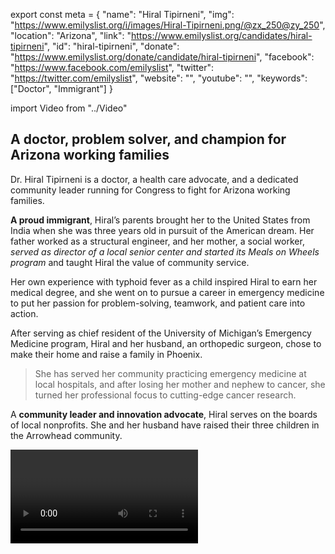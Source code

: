 export const meta = {
  "name": "Hiral Tipirneni",
  "img": "https://www.emilyslist.org/i/images/Hiral-Tipirneni.png/@zx_250@zy_250",
  "location": "Arizona",
  "link": "https://www.emilyslist.org/candidates/hiral-tipirneni",
  "id": "hiral-tipirneni",
  "donate": "https://www.emilyslist.org/donate/candidate/hiral-tipirneni",
  "facebook": "https://www.facebook.com/emilyslist",
  "twitter": "https://twitter.com/emilyslist",
  "website": "",
  "youtube": "",
  "keywords": ["Doctor", "Immigrant"]
}

import Video from "../Video"

## A doctor, problem solver, and champion for Arizona working families

Dr. Hiral Tipirneni is a doctor, a health care advocate, and a dedicated community leader running for Congress to fight for Arizona working families.

**A proud immigrant**, Hiral’s parents brought her to the United States from India when she was three years old in pursuit of the American dream. Her father worked as a structural engineer, and her mother, a social worker, _served as director of a local senior center and started its Meals on Wheels program_ and taught Hiral the value of community service.

Her own experience with typhoid fever as a child inspired Hiral to earn her medical degree, and she went on to pursue a career in emergency medicine to put her passion for problem-solving, teamwork, and patient care into action.

After serving as chief resident of the University of Michigan’s Emergency Medicine program, Hiral and her husband, an orthopedic surgeon, chose to make their home and raise a family in Phoenix.

> She has served her community practicing emergency medicine at local hospitals, and after losing her mother and nephew to cancer, she turned her professional focus to cutting-edge cancer research.

A **community leader and innovation advocate**, Hiral serves on the boards of local nonprofits. She and her husband have raised their three children in the Arrowhead community.

<Video id="EHRiEtoQHm4" />

## A leader fighting to expand economic opportunity

Hiral is running to expand economic opportunity for Arizona working families and to help create good-paying jobs in the Northwest Valley so that communities can thrive. “America gave my family a chance to rise and thrive, the very reasons that brought us to the United States in the first place,” she has said. “I passionately believe that we must remain a land of opportunity for those who are willing to work for it.”

As an experienced medical doctor, Hiral is dedicated to expanding Americans’ access to quality, affordable health care, and she will fight back against any attempt to undo the progress we’ve worked so hard to make. A leader in her field, Hiral brings together researchers, clinicians, and patient advocates in the fight to treat and cure breast cancer, prostate cancer, and childhood leukemia. When elected, she will bring new leadership to Congress and move Arizona forward for hardworking families.

## An opportunity to flip a seat

Hiral is challenging Rep. Debbie Lesko, the vulnerable Republican who took office after an April special election for the vacant seat in Arizona's 8th Congressional District that Republican Congressman Trent Franks resigned amidst serious allegations that he sexually harassed women staffers.

Hiral ran a strong campaign in the special election, and Lesko only won by a narrow margin even though the GOP poured money into what should have been a safe seat easy to defend.  The stakes are even higher in November, and Hiral has what it takes to win this rematch and help take back the House.

**This is a district that has never before elected a woman of color to Congress, and she is poised to be the first. **Let’s show Hiral our full support, and help send this champion for Arizona working families to Congress — and let’s take back the House.
